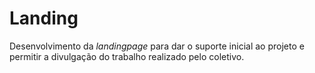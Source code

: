 # Landing
Desenvolvimento da _landingpage_ para dar o suporte inicial ao projeto e permitir a divulgação do trabalho realizado pelo coletivo.
